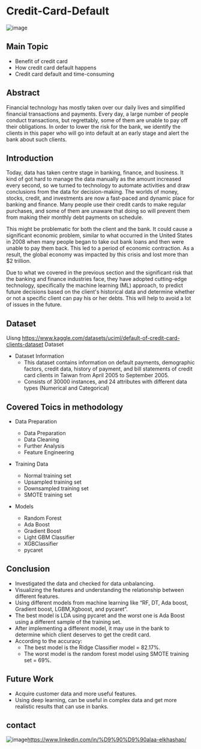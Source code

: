 # Credit-Card-Default

![image](https://user-images.githubusercontent.com/60587913/209307294-1b1cb031-4bc0-4db7-ba7f-d17487a2b7df.png)

## Main Topic
* Benefit of credit card 
* How credit card default happens
* Credit card default and time-consuming

## Abstract
Financial technology has mostly taken over our daily lives and simplified financial transactions and payments. Every day, a large number of people conduct transactions, but regrettably, some of them are unable to pay off their obligations. In order to lower the risk for the bank, we identify the clients in this paper who will go into default at an early stage and alert the bank about such clients.

## Introduction

Today, data has taken centre stage in banking, finance, and business. It kind of got hard to manage the data manually as the amount increased every second, so we turned to technology to automate activities and draw conclusions from the data for decision-making.
The worlds of money, stocks, credit, and investments are now a fast-paced and dynamic place for banking and finance. Many people use their credit cards to make regular purchases, and some of them are unaware that doing so will prevent them from making their monthly debt payments on schedule.

This might be problematic for both the client and the bank. It could cause a significant economic problem, similar to what occurred in the United States in 2008 when many people began to take out bank loans and then were unable to pay them back. This led to a period of economic contraction. As a result, the global economy was impacted by this crisis and lost more than $2 trillion.

Due to what we covered in the previous section and the significant risk that the banking and finance industries face, they have adopted cutting-edge technology, specifically the machine learning (ML) approach, to predict future decisions based on the client's historical data and determine whether or not a specific client can pay his or her debts. This will help to avoid a lot of issues in the future.


## Dataset 
Uisng https://www.kaggle.com/datasets/uciml/default-of-credit-card-clients-dataset Dataset
* Dataset Information
    - This dataset contains information on default payments, demographic factors, credit data, history of payment, and bill statements of credit card clients in Taiwan from April 2005 to September 2005.
    - Consists of 30000 instances, and 24 attributes with different data types (Numerical and Categorical)


## Covered Toics in methodology

* Data Preparation
  - Data Preparation
  - Data Cleaning
  - Further Analysis
  - Feature Engineering
  
* Training Data
    - Normal training set
    - Upsampled training set
    - Downsampled training set
    - SMOTE training set

* Models
  - Random Forest
  - Ada Boost
  - Gradient Boost
  - Light GBM Classifier
  - XGBClassifier
  - pycaret
  
 ## Conclusion
* Investigated the data and checked for data unbalancing.
* Visualizing the features and understanding the relationship between different features.
* Using different models from machine learning like “RF, DT, Ada boost, Gradient boost, LGBM,Xgboost, and pycaret”.
* The best model is LDA using pycaret and the worst one is Ada Boost using a different sample of the training set.
* After implementing a different model, it may use in the bank to determine which client deserves to get the credit card.
* According to the accuracy: 
    - The best model is the Ridge Classifier model =  82.17%.
    - The worst model is the random forest model using SMOTE training set = 69%.

 ## Future Work
  - Acquire customer data and more useful features.
  - Using deep learning, can be useful in complex data 
    and get more realistic results that can use in banks.
    
    
    
## contact 
![image](https://user-images.githubusercontent.com/60587913/209285099-911ab4b9-604a-45e5-8c96-ce618df56870.png)https://www.linkedin.com/in/%D9%90%D9%90alaa-elkhashap/
    
